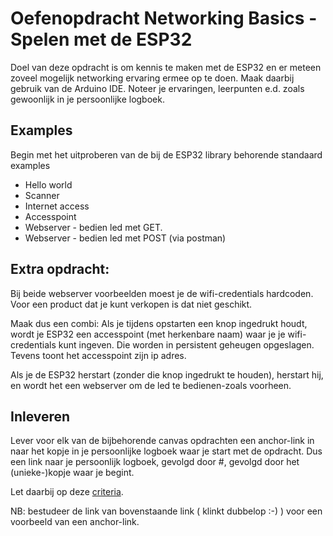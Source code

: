 # Oefenopdracht Networking Basics - Spelen met de ESP32
Doel van deze opdracht is om kennis te maken met de ESP32 en er meteen zoveel mogelijk networking ervaring ermee op te doen. Maak daarbij gebruik van de Arduino IDE. Noteer je ervaringen, leerpunten e.d. zoals gewoonlijk in je persoonlijke logboek.

## Examples
Begin met het uitproberen van de bij de ESP32 library behorende standaard examples
- Hello world
- Scanner
- Internet access
- Accesspoint
- Webserver - bedien led met GET.
- Webserver - bedien led met POST (via postman)

## Extra opdracht: 
Bij beide webserver voorbeelden moest je de wifi-credentials hardcoden.
Voor een product dat je kunt verkopen is dat niet geschikt.

Maak dus een combi: Als je tijdens opstarten een knop ingedrukt houdt, wordt je ESP32 een accesspoint (met herkenbare naam) waar je je wifi-credentials kunt ingeven. Die worden in persistent geheugen opgeslagen. Tevens toont het accesspoint zijn ip adres.

Als je de ESP32 herstart (zonder die knop ingedrukt te houden), herstart hij, en wordt het een webserver om de led te bedienen-zoals voorheen.

## Inleveren
Lever voor elk van de bijbehorende canvas opdrachten een anchor-link in naar het kopje in je persoonlijke logboek waar je start met de opdracht. Dus een link naar je persoonlijk logboek, gevolgd door #, gevolgd door het (unieke-)kopje waar je begint.

Let daarbij op deze [criteria](../../../../leerdoelen/portfolio-items/persoonlijk-logboek.md#criteria).

NB: bestudeer de link van bovenstaande link ( klinkt dubbelop :-) ) voor een voorbeeld van een anchor-link.
